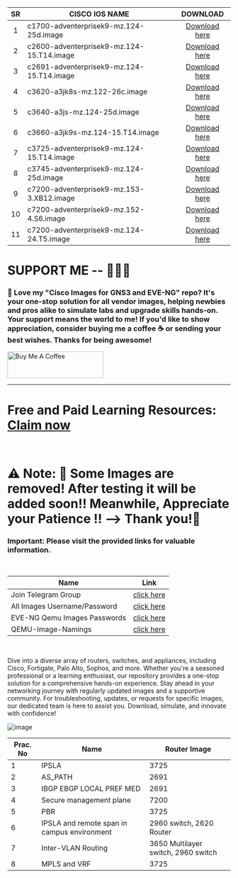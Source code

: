 | SR | 	CISCO IOS NAME | DOWNLOAD | 
|:------:|------------|:---------:|
| 1 | c1700-adventerprisek9-mz.124-25d.image  |[Download here](https://mega.nz/#!UUtW0SiD!H7_Es2upjEZwSU9j9Y4FumJgKLTm3ibIQ4fKTqYu9dg) |
| 2 | c2600-adventerprisek9-mz.124-15.T14.image |[Download here](https://mega.nz/#!gI9WyIpL!Ws4VfsmgKahEAdu3VudXt83zsNKDufUEq_1s24dV308) |
| 3 | c2691-adventerprisek9-mz.124-15.T14.image  |[Download here](https://mega.nz/#!0R8UFShD!kyzXb3XCMsWsC6glB8F8PUQiIH7fr8YNMK7c9ZGBpWU) |
| 4 | c3620-a3jk8s-mz.122-26c.image  |[Download here](https://mega.nz/#!RBsAlQwB!M4w-NtZ728e4tY5sMvfYOG7lrOZd8HVswW_30Pd7UAY) |
| 5 | c3640-a3js-mz.124-25d.image  |[Download here](https://mega.nz/#!wM0wSKyC!MxIMRP3hk_WPHAuJL885X77D2cSNIneDzcAuWFrPvIg) |
| 6 | c3660-a3jk9s-mz.124-15.T14.image  |[Download here](https://mega.nz/#!oI022IJS!uGSIiSiRHjVzIwSPvkw8oxM25ORYpr2NxpTR5tIfvkc) |
| 7 | c3725-adventerprisek9-mz.124-15.T14.image   |[Download here](https://mega.nz/#!oFsgQQqT!teTimFspl4JyQxpki-7BKfCGccpO7pmvHTJNHxVMAo4) |
| 8 | c3745-adventerprisek9-mz.124-25d.image  |[Download here](https://mega.nz/#!lR8Q1SpD!5j3lYt9roopuTK6NgHBp9HRM6YP3hq8RiK_nHA7Tktw) |
| 9 | c7200-adventerprisek9-mz.153-3.XB12.image  |[Download here](https://mega.nz/#!RVkGzQYD!dYiDd82B8Ze7JFIE4anZs7JlPGZVgDd0dlGA_43IDt4) |
| 10 | c7200-adventerprisek9-mz.152-4.S6.image  |[Download here](https://mega.nz/#!1RsSzYba!29sbqg4sfA4--Vg66noI5w2fHLzIyAXSEEeHAoqKRAI) |
| 11 | c7200-adventerprisek9-mz.124-24.T5.image  |[Download here](https://mega.nz/#!RZtA0SwD!XBjqI5Dkrienz7tHaYg601Dwq-ypAqWZv8Ut3mFuKoI) |




# SUPPORT ME -- 🚩💲🙏

### 🌟 Love my "Cisco Images for GNS3 and EVE-NG" repo? It's your one-stop solution for all vendor images, helping newbies and pros alike to simulate labs and upgrade skills hands-on. Your support means the world to me! If you'd like to show appreciation, consider buying me a coffee ☕️ or sending your best wishes. Thanks for being awesome! 

<a href="https://www.buymeacoffee.com/hegdepavankumar" target="_blank"><img src="https://cdn.buymeacoffee.com/buttons/v2/default-yellow.png" alt="Buy Me A Coffee" style="height: 60px !important;width: 217px !important;" ></a>

---

# Free and Paid Learning Resources: [Claim now](https://buymeacoffee.com/hegdepavankumar/extras)

<br> 

# ⚠️ Note: 📢 Some Images are removed! After testing it will be added soon!! Meanwhile, Appreciate your Patience ‼️ --> Thank you!🙏

###  Important: Please visit the provided links for valuable information.

<br>

| Name | Link |
|----------|----------|
| Join Telegram Group   | [click here](https://t.me/resourcehub1)   |
| All Images Username/Password   | [click here](https://shorturl.at/dpAS5)   |
| EVE-NG Qemu Images Passwords   | [click here](https://shorturl.at/oHS12)   |
| QEMU-Image-Namings             | [click here](https://shorturl.at/koqIR)   | 

<br>

Dive into a diverse array of routers, switches, and appliances, including Cisco, Fortigate, Palo Alto, Sophos, and more. Whether you're a seasoned professional or a learning enthusiast, our repository provides a one-stop solution for a comprehensive hands-on experience. Stay ahead in your networking journey with regularly updated images and a supportive community. For troubleshooting, updates, or requests for specific images, our dedicated team is here to assist you. Download, simulate, and innovate with confidence!










![image](https://github.com/user-attachments/assets/5adaaf3e-674e-4149-b676-b710134978f9)







































| Prac. No | Name                                     | Router Image                         |
|----------|------------------------------------------|--------------------------------------|
| 1        | IPSLA                                    | 3725                                 |
| 2        | AS_PATH                                  | 2691                                 |
| 3        | IBGP EBGP LOCAL PREF MED                | 2691                                 |
| 4        | Secure management plane                  | 7200                                 |
| 5        | PBR                                      | 3725                                 |
| 6        | IPSLA and remote span in campus environment | 2960 switch, 2620 Router             |
| 7        | Inter-VLAN Routing                       | 3650 Multilayer switch, 2960 switch |
| 8        | MPLS and VRF                             | 3725                                 |

